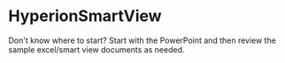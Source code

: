 # HyperionSmartView
Don't know where to start?  Start with the PowerPoint and then review the sample excel/smart view documents as needed.

